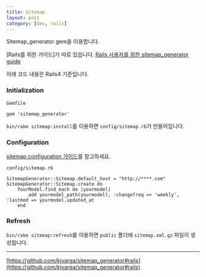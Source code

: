 ```yaml
---
title: Sitemap
layout: post
category: [dev, rails]
--- 
```


Sitemap_generator gem을 이용합니다.

[Rails를 위한 가이드]가 따로 있습니다. [Rails 사용자를 위한 sitemap_generator guide](https://github.com/kjvarga/sitemap_generator#rails)

아래 코드 내용은 Rails4 기준입니다.

### Initialization

`Gemfile`

    gem 'sitemap_generator'

`bin/rake sitemap:install`를 이용하면 `config/sitemap.rb`가 만들어집니다.




### Configuration

[sitemap configuration 가이드](https://github.com/kjvarga/sitemap_generator#sitemap-configuration)를 참고하세요.

`config/sitemap.rb`

    SitemapGenerator::Sitemap.default_host = "http://****.com"
    SitemapGenerator::Sitemap.create do
        YourModel.find_each do |yourmodel|
            add yourmodel_path(yourmodel), :changefreq => 'weekly', :lastmod => yourmodel.updated_at
        end


### Refresh

`bin/rake sitemap:refresh`를 이용하면 `public` 폴더에 `sitemap.xml.gz` 파일이 생성됩니다.

---

[https://github.com/kjvarga/sitemap_generator#rails](https://github.com/kjvarga/sitemap_generator#rails)